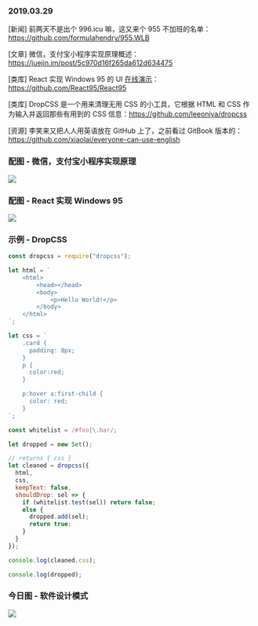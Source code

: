### 2019.03.29

[新闻] 前两天不是出个 996.icu 嘛，这又来个 955 不加班的名单：<https://github.com/formulahendry/955.WLB>

[文章] 微信，支付宝小程序实现原理概述：<https://juejin.im/post/5c970d16f265da612d634475>

[类库] React 实现 Windows 95 的 UI [在线演示](https://react95.github.io/React95/?selectedKind=Icon&selectedStory=default&full=0&addons=1&stories=1&panelRight=0&addonPanel=clippy%2Fpanel)：<https://github.com/React95/React95>

[类库] DropCSS 是一个用来清理无用 CSS 的小工具，它根据 HTML 和 CSS 作为输入并返回那些有用到的 CSS 信息：<https://github.com/leeoniya/dropcss>

[资源] 李笑来又把人人用英语放在 GitHub 上了，之前看过 GitBook 版本的：<https://github.com/xiaolai/everyone-can-use-english>

### 配图 -  微信，支付宝小程序实现原理
![](https://user-gold-cdn.xitu.io/2019/3/24/169ae0b5c738ad1b?imageView2/0/w/1280/h/960/format/webp/ignore-error/1)

### 配图 -  React 实现 Windows 95
![](https://ws1.sinaimg.cn/large/62bfa70bly1g1jk6zwnouj21tc15egth.jpg)

### 示例 - DropCSS
```js
const dropcss = require("dropcss");

let html = `
    <html>
        <head></head>
        <body>
            <p>Hello World!</p>
        </body>
    </html>
`;

let css = `
    .card {
      padding: 8px;
    }
    p {
      color:red;
    }

    p:hover a:first-child {
      color: red;
    }
`;

const whitelist = /#foo|\.bar/;

let dropped = new Set();

// returns { css }
let cleaned = dropcss({
  html,
  css,
  keepText: false,
  shouldDrop: sel => {
    if (whitelist.test(sel)) return false;
    else {
      dropped.add(sel);
      return true;
    }
  }
});

console.log(cleaned.css);

console.log(dropped);
```

### 今日图 - 软件设计模式
![](https://user-gold-cdn.xitu.io/2019/3/29/169c77bb17bcd5ca?imageView2/2/w/800/q/100)
